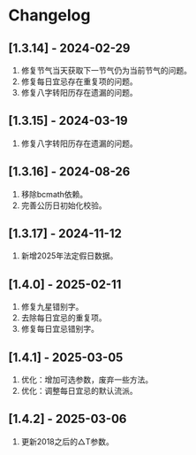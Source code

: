 # Changelog


## [1.3.14] - 2024-02-29
1. 修复节气当天获取下一节气仍为当前节气的问题。
2. 修复每日宜忌存在重复项的问题。
3. 修复八字转阳历存在遗漏的问题。

## [1.3.15] - 2024-03-19
1. 修复八字转阳历存在遗漏的问题。

## [1.3.16] - 2024-08-26
1. 移除bcmath依赖。
2. 完善公历日初始化校验。

## [1.3.17] - 2024-11-12
1. 新增2025年法定假日数据。

## [1.4.0] - 2025-02-11
1. 修复九星错别字。
2. 去除每日宜忌的重复项。
3. 修复每日宜忌错别字。

## [1.4.1] - 2025-03-05
1. 优化：增加可选参数，废弃一些方法。
2. 优化：调整每日宜忌的默认流派。

## [1.4.2] - 2025-03-06
1. 更新2018之后的△T参数。
